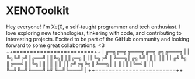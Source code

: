 # XENOToolkit

Hey everyone! I'm Xe(0, a self-taught programmer and tech enthusiast. I love exploring new technologies, tinkering with code, and contributing to interesting projects. Excited to be part of the GitHub community and looking forward to some great collaborations.
<3
++========================++
 | ╔═╗╔═╗╔═══╗╔═╗ ╔╗╔═══╗ | 
 | ╚╗╚╝╔╝║╔══╝║║╚╗║║║╔═╗║ |
 |  ╚╗╔╝ ║╚══╗║╔╗╚╝║║║ ║║ |
 |  ╔╝╚╗ ║╔══╝║║╚╗║║║║ ║║ |
 | ╔╝╔╗╚╗║╚══╗║║ ║║║║╚═╝║ | 
 | ╚═╝╚═╝╚═══╝╚╝ ╚═╝╚═══╝ | 
++========================++
